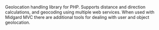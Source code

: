 Geolocation handling library for PHP. Supports distance and direction calculations, and geocoding using multiple web services. When used with Midgard MVC there are additional tools for dealing with user and object geolocation.
